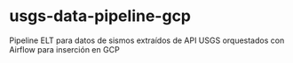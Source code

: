 # usgs-data-pipeline-gcp
Pipeline ELT para datos de sismos extraídos de API USGS orquestados con Airflow para inserción en GCP
